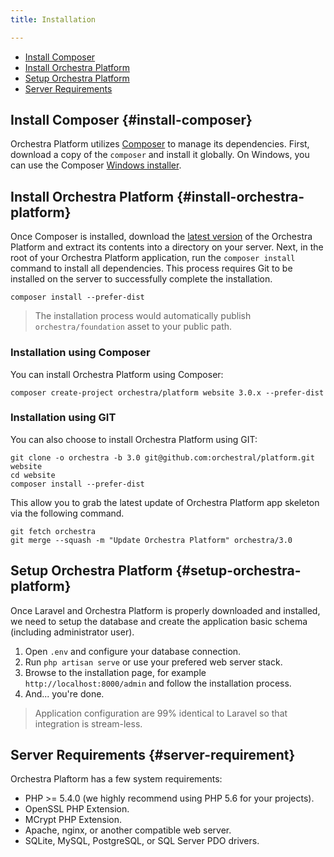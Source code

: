 ```yaml
---
title: Installation

---
```


* [Install Composer](#install-composer)
* [Install Orchestra Platform](#install-orchestra-platform)
* [Setup Orchestra Platform](#setup-orchestra-platform)
* [Server Requirements](#server-requirement)

## Install Composer {#install-composer}

Orchestra Platform utilizes [Composer](http://getcomposer.org/) to manage its dependencies. First, download a copy of the `composer` and install it globally. On Windows, you can use the Composer [Windows installer](https://getcomposer.org/Composer-Setup.exe).

## Install Orchestra Platform {#install-orchestra-platform}

Once Composer is installed, download the [latest version](https://github.com/orchestral/platform/archive/3.0.zip) of the Orchestra Platform and extract its contents into a directory on your server. Next, in the root of your Orchestra Platform application, run the `composer install` command to install all dependencies. This process requires Git to be installed on the server to successfully complete the installation.

	composer install --prefer-dist

> The installation process would automatically publish `orchestra/foundation` asset to your public path.

### Installation using Composer

You can install Orchestra Platform using Composer:

	composer create-project orchestra/platform website 3.0.x --prefer-dist

### Installation using GIT

You can also choose to install Orchestra Platform using GIT:

	git clone -o orchestra -b 3.0 git@github.com:orchestral/platform.git website
	cd website
    composer install --prefer-dist

This allow you to grab the latest update of Orchestra Platform app skeleton via the following command.

	git fetch orchestra
	git merge --squash -m "Update Orchestra Platform" orchestra/3.0

## Setup Orchestra Platform {#setup-orchestra-platform}

Once Laravel and Orchestra Platform is properly downloaded and installed, we need to setup the database and create the application basic schema (including administrator user).

1. Open `.env` and configure your database connection.
2. Run `php artisan serve` or use your prefered web server stack.
3. Browse to the installation page, for example `http://localhost:8000/admin` and follow the installation process.
4. And... you're done.

> Application configuration are 99% identical to Laravel so that integration is stream-less.

## Server Requirements {#server-requirement}

Orchestra Plaftorm has a few system requirements:

* PHP >= 5.4.0 (we highly recommend using PHP 5.6 for your projects).
* OpenSSL PHP Extension.
* MCrypt PHP Extension.
* Apache, nginx, or another compatible web server.
* SQLite, MySQL, PostgreSQL, or SQL Server PDO drivers.
